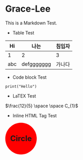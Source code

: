 # Grace-Lee

This is a Markdown Test.

* Table Test

|Hi|나는|침입자|
|--|--|--|
|1|2|3|
|abc|defggggggg|가나다|

* Code block Test

`print("Hello")`

* LaTEX Test

$\frac{12}{5} \space \space C_{1}$

* Inline HTML Tag Test

<div style="width:100px; height:100px; background-color:red; border-radius:100%; display:flex; justify-content:center; align-items:center; font-weight:bold; font-size: 24px;">Circle</div>